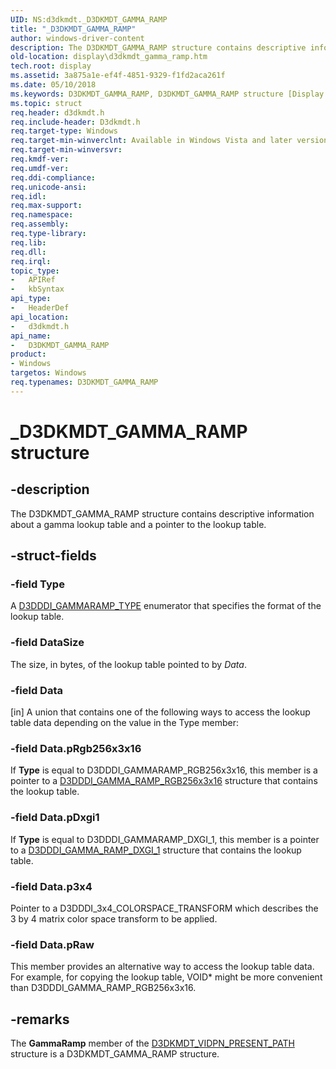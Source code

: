 ```yaml
---
UID: NS:d3dkmdt._D3DKMDT_GAMMA_RAMP
title: "_D3DKMDT_GAMMA_RAMP"
author: windows-driver-content
description: The D3DKMDT_GAMMA_RAMP structure contains descriptive information about a gamma lookup table and a pointer to the lookup table.
old-location: display\d3dkmdt_gamma_ramp.htm
tech.root: display
ms.assetid: 3a875a1e-ef4f-4851-9329-f1fd2aca261f
ms.date: 05/10/2018
ms.keywords: D3DKMDT_GAMMA_RAMP, D3DKMDT_GAMMA_RAMP structure [Display Devices], DmStructs_bb8721fc-b604-45e4-b3c8-ff27bda95e5b.xml, _D3DKMDT_GAMMA_RAMP, d3dkmdt/D3DKMDT_GAMMA_RAMP, display.d3dkmdt_gamma_ramp
ms.topic: struct
req.header: d3dkmdt.h
req.include-header: D3dkmdt.h
req.target-type: Windows
req.target-min-winverclnt: Available in Windows Vista and later versions of the Windows operating systems.
req.target-min-winversvr: 
req.kmdf-ver: 
req.umdf-ver: 
req.ddi-compliance: 
req.unicode-ansi: 
req.idl: 
req.max-support: 
req.namespace: 
req.assembly: 
req.type-library: 
req.lib: 
req.dll: 
req.irql: 
topic_type:
-	APIRef
-	kbSyntax
api_type:
-	HeaderDef
api_location:
-	d3dkmdt.h
api_name:
-	D3DKMDT_GAMMA_RAMP
product:
- Windows
targetos: Windows
req.typenames: D3DKMDT_GAMMA_RAMP
---
```


# _D3DKMDT_GAMMA_RAMP structure


## -description


The D3DKMDT_GAMMA_RAMP structure contains descriptive information about a gamma lookup table and a pointer to the lookup table.


## -struct-fields




### -field Type

A <a href="https://msdn.microsoft.com/library/windows/hardware/ff544565">D3DDDI_GAMMARAMP_TYPE</a> enumerator that specifies the format of the lookup table. 


### -field DataSize

The size, in bytes, of the lookup table pointed to by <i>Data</i>.


### -field Data

[in] A union that contains one of the following ways to access the lookup table data depending on the value in the Type member:


### -field Data.pRgb256x3x16

If <b>Type</b> is equal to D3DDDI_GAMMARAMP_RGB256x3x16, this member is a pointer to a <a href="https://msdn.microsoft.com/library/windows/hardware/ff544571">D3DDDI_GAMMA_RAMP_RGB256x3x16</a> structure that contains the lookup table. 


### -field Data.pDxgi1

If <b>Type</b> is equal to D3DDDI_GAMMARAMP_DXGI_1, this member is a pointer to a <a href="https://msdn.microsoft.com/library/windows/hardware/ff544568">D3DDDI_GAMMA_RAMP_DXGI_1</a> structure that contains the lookup table. 


### -field Data.p3x4

Pointer to a D3DDDI_3x4_COLORSPACE_TRANSFORM which describes the 3 by 4 matrix color space transform to be applied.


### -field Data.pRaw

This member provides an alternative way to access the lookup table data. For example, for copying the lookup table, VOID* might be more convenient than D3DDDI_GAMMA_RAMP_RGB256x3x16.


## -remarks



The <b>GammaRamp</b> member of the <a href="https://msdn.microsoft.com/library/windows/hardware/ff546647">D3DKMDT_VIDPN_PRESENT_PATH</a> structure is a D3DKMDT_GAMMA_RAMP structure.



